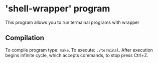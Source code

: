 # 'shell-wrapper' program
This program allows you to run termainal programs with wrapper
## Compilation
To compile program type: `make`. To execute: `./terminal`.
After execution begins infinite cycle, which accepts commands, to stop press Ctrl+Z.


